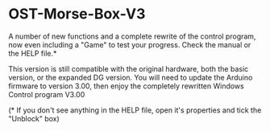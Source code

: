 # OST-Morse-Box-V3
A number of new functions and a complete rewrite of the control program, now even including a "Game" to test your progress.
Check the manual or the HELP file.*

This version is still compatible with the original hardware, both the basic version, or the expanded DG version.
You will need to update the Arduino firmware to version 3.00, then enjoy the completely rewritten Windows Control program V3.00

 (* If you don't see anything in the HELP file, open it's properties and tick the "Unblock" box)

